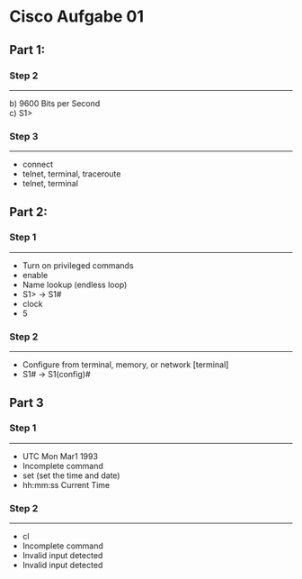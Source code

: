 # Cisco Aufgabe 01

## Part 1:

### Step 2
---
b) 9600 Bits per Second
<br>
c) S1>

### Step 3
---
- connect
- telnet, terminal, traceroute
- telnet, terminal

## Part 2:

### Step 1
---
- Turn on privileged commands
- enable
- Name lookup (endless loop)
- S1> -> S1#
- clock
- 5

### Step 2
---
- Configure from terminal, memory, or network [terminal]
- S1# -> S1(config)#
  
## Part 3

### Step 1
---
- UTC Mon Mar1 1993
- Incomplete command
- set (set the time and date)
- hh:mm:ss Current Time

### Step 2
---
- cl
- Incomplete command
- Invalid input detected 
- Invalid input detected



